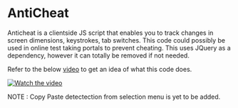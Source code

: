 # AntiCheat

Anticheat is a clientside JS script that enables you to track changes in screen dimensions, keystrokes, tab switches. This code could possibly be used in online test taking portals to prevent cheating. This uses JQuery as a dependency, however it can totally be removed if not needed. 

Refer to the below [video](https://www.youtube.com/watch?v=ctcgDI6P5MA) to get an idea of what this code does. 

[![Watch the video](https://i.ytimg.com/vi/ctcgDI6P5MA/hqdefault.jpg)](https://www.youtube.com/watch?v=ctcgDI6P5MA)

NOTE : Copy Paste detectection from selection menu is yet to be added. 
